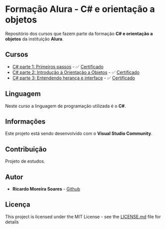 # Formação Alura - C# e orientação a objetos

Repositório dos cursos que fazem parte da formação **C# e orientação a objetos** da instituição **Alura**.

## Cursos

* [C# parte 1: Primeiros passos](01-primeiros-passos) - ✅ [Certificado](https://cursos.alura.com.br/certificate/ricardo87ms/csharp-parte-1-primeiros-passos)
* [C# parte 2: Introdução à Orientação a Objetos](02-introducao-orientacao-objeto) - ✅ [Certificado](https://cursos.alura.com.br/certificate/ricardo87ms/csharp-parte-2-introducao-orientacao-objetos)
* [C# parte 3: Entendendo herança e interface](03-entendendo-heranca-interface) - ✅ [Certificado](https://cursos.alura.com.br/certificate/ricardo87ms/csharp-parte-3-heranca-interfaces-polimorfismo)

## Linguagem

Neste curso a linguagem de programação utilizada é o **C#**.

## Informações

Este projeto está sendo desenvolvido com o **Visual Studio Community**.

## Contribuição

Projeto de estudos.

## Autor

-   **Ricardo Moreira Soares** - [Github](https://github.com/ricardo87ms)

## Licença

This project is licensed under the MIT License - see the [LICENSE.md](LICENSE) file for details